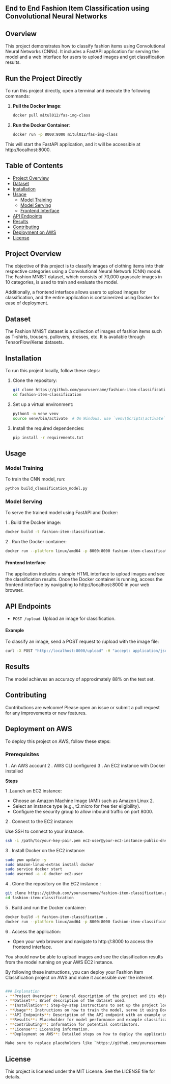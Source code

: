 ## End to End Fashion Item Classification using Convolutional Neural Networks

## Overview

This project demonstrates how to classify fashion items using Convolutional Neural Networks (CNNs). It includes a FastAPI application for serving the model and a web interface for users to upload images and get classification results.


## Run the Project Directly

To run this project directly, open a terminal and execute the following commands:

1. **Pull the Docker Image**:
   
   ```bash
   docker pull mitul012/fas-img-class
    ```

2. **Run the Docker Container**:
   
   ```bash
   docker run -p 8000:8000 mitul012/fas-img-class
    ```

This will start the FastAPI application, and it will be accessible at http://localhost:8000.


## Table of Contents

- [Project Overview](#project-overview)
- [Dataset](#dataset)
- [Installation](#installation)
- [Usage](#usage)
  - [Model Training](#model-training)
  - [Model Serving](#model-serving)
  - [Frontend Interface](#frontend-interface)
- [API Endpoints](#api-endpoints)
- [Results](#results)
- [Contributing](#contributing)
- [Deployment on AWS](#deployment-on-aws)
- [License](#license)

## Project Overview

The objective of this project is to classify images of clothing items into their respective categories using a Convolutional Neural Network (CNN) model. The Fashion MNIST dataset, which consists of 70,000 grayscale images in 10 categories, is used to train and evaluate the model.

Additionally, a frontend interface allows users to upload images for classification, and the entire application is containerized using Docker for ease of deployment.

## Dataset

The Fashion MNIST dataset is a collection of images of fashion items such as T-shirts, trousers, pullovers, dresses, etc. It is available through TensorFlow/Keras datasets.

## Installation

To run this project locally, follow these steps:

1. Clone the repository:

    ```sh
    git clone https://github.com/yourusername/fashion-item-classification.git
    cd fashion-item-classification
    ```

2. Set up a virtual environment:

    ```sh
    python3 -m venv venv
    source venv/bin/activate  # On Windows, use `venv\Scripts\activate`
    ```

3. Install the required dependencies:

    ```sh
    pip install -r requirements.txt
    ```

## Usage

### Model Training

To train the CNN model, run:

```sh
python build_classification_model.py
```

### Model Serving

To serve the trained model using FastAPI and Docker:

1 . Build the Docker image:

```sh
docker build -t fashion-item-classification.
```

2 . Run the Docker container:

```sh
docker run --platform linux/amd64 -p 8000:8000 fashion-item-classification

```

#### Frontend Interface

The application includes a simple HTML interface to upload images and see the classification results. Once the Docker container is running, access the frontend interface by navigating to http://localhost:8000 in your web browser.

## API Endpoints

- `POST /upload`: Upload an image for classification.

#### Example

To classify an image, send a POST request to /upload with the image file: 

```sh
curl -X POST "http://localhost:8000/upload" -H "accept: application/json" -H "Content-Type: multipart/form-data" -F "image=@/path/to/your/image.png"
```
## Results

The model achieves an accuracy of approximately 88% on the test set.

## Contributing
Contributions are welcome! Please open an issue or submit a pull request for any improvements or new features.

## Deployment on AWS

To deploy this project on AWS, follow these steps:

### Prerequisites

1 . An AWS account
2 . AWS CLI configured
3 . An EC2 instance with Docker installed

**Steps**

1 .Launch an EC2 instance:

- Choose an Amazon Machine Image (AMI) such as Amazon Linux 2.
- Select an instance type (e.g., t2.micro for free tier eligibility).
- Configure the security group to allow inbound traffic on port 8000.

2 . Connect to the EC2 instance:

Use SSH to connect to your instance.

```sh
ssh -i /path/to/your-key-pair.pem ec2-user@your-ec2-instance-public-dns
```
3 . Install Docker on the EC2 instance:

```sh
sudo yum update -y
sudo amazon-linux-extras install docker
sudo service docker start
sudo usermod -a -G docker ec2-user
```

4 . Clone the repository on the EC2 instance :

```sh
git clone https://github.com/yourusername/fashion-item-classification.git
cd fashion-item-classification
```

5 . Build and run the Docker container:

```sh
docker build -t fashion-item-classification .
docker run --platform linux/amd64 -p 8000:8000 fashion-item-classification
```

6 . Access the application:

 - Open your web browser and navigate to http://<your-ec2-instance-public-dns>:8000 to access the frontend interface.
   
You should now be able to upload images and see the classification results from the model running on your AWS EC2 instance.

By following these instructions, you can deploy your Fashion Item Classification project on AWS and make it accessible over the internet.

```sh

### Explanation
- **Project Overview**: General description of the project and its objectives.
- **Dataset**: Brief description of the dataset used.
- **Installation**: Step-by-step instructions to set up the project locally.
- **Usage**: Instructions on how to train the model, serve it using Docker, and interact with the frontend.
- **API Endpoints**: Description of the API endpoint with an example using `curl`.
- **Results**: Placeholder for model performance and example classifications.
- **Contributing**: Information for potential contributors.
- **License**: Licensing information.
- **Deployment on AWS**: Detailed steps on how to deploy the application to AWS EC2, including instance setup, Docker installation, and accessing the deployed application.

Make sure to replace placeholders like `https://github.com/yourusername/fashion-item-classification.git` and `<your-ec2-instance-public-dns>` with your actual repository URL and your EC2 instance's public DNS address, respectively.
```

## License
This project is licensed under the MIT License. See the LICENSE file for details.
